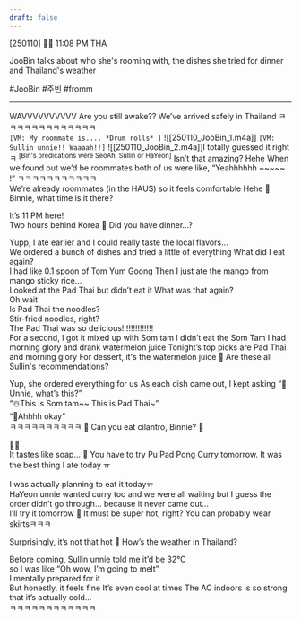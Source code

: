 ```yaml
---
draft: false
---
```

[250110] 🐣💭 11:08 PM THA

JooBin talks about who she's rooming with, the dishes she tried for dinner and Thailand's weather

#JooBin #주빈 #fromm

___
WAVVVVVVVVVV
Are you still awake??
We’ve arrived safely in Thailand
ㅋㅋㅋㅋㅋㅋㅋㅋㅋㅋㅋㅋㅋ  
`[VM: My roommate is.... *Drum rolls* ]`
![[250110_JooBin_1.m4a]]
`[VM: Sullin unnie!! Waaaah!!]`
![[250110_JooBin_2.m4a]]I totally guessed it right ㅋ <sup>[Bin's predications were SeoAh, Sullin or HaYeon]</sup>
Isn’t that amazing?
Hehe
When we found out we’d be roommates
both of us were like, “Yeahhhhhh ~~~~~ !”
ㅋㅋㅋㅋㅋㅋㅋㅋㅋㅋㅋ  
We’re already roommates (in the HAUS) 
so it feels comfortable
Hehe
🫧 Binnie, what time is it there?

It’s 11 PM here!  
Two hours behind Korea 
🫧 Did you have dinner…?

Yupp, I ate earlier
and I could really taste the local flavors...  
We ordered a bunch of dishes and tried a little of everything
What did I eat again?  
I had like 0.1 spoon of Tom Yum Goong
Then I just ate the mango from mango sticky rice...  
Looked at the Pad Thai but didn’t eat it 
What was that again?  
Oh wait  
Is Pad Thai the noodles?  
Stir-fried noodles, right?  
The Pad Thai was so delicious!!!!!!!!!!!!!!  
For a second, I got it mixed up with Som tam
I didn’t eat the Som Tam
I had morning glory and drank watermelon juice
Tonight’s top picks are Pad Thai and morning glory
For dessert, it's the watermelon juice
🫧 Are these all Sullin's recommendations?

Yup, she ordered everything for us
As each dish came out, I kept asking 
“🐣Unnie, what’s this?”  
“☃️This is Som tam~~ This is Pad Thai~”  
“🐣Ahhhh okay”  
ㅋㅋㅋㅋㅋㅋㅋㅋㅋㅋ
🫧 Can you eat cilantro, Binnie? 🌱

🥲❌  
It tastes like soap...
🫧  You have to try Pu Pad Pong Curry tomorrow. It was the best thing I ate today ㅠ

I was actually planning to eat it todayㅠ  
HaYeon unnie wanted curry too
and we were all waiting
but I guess the order didn’t go through…
because it never came out...  
I’ll try it tomorrow
🫧 It must be super hot, right? You can probably wear skirtsㅋㅋㅋ

Surprisingly, it’s not that hot
🫧 How’s the weather in Thailand?

Before coming, Sullin unnie told me it’d be 32°C   
so I was like “Oh wow, I’m going to melt”  
I mentally prepared for it  
But honestly, it feels fine
It’s even cool at times
The AC indoors is so strong  
that it’s actually cold...  
ㅋㅋㅋㅋㅋㅋㅋㅋㅋㅋㅋㅋ
